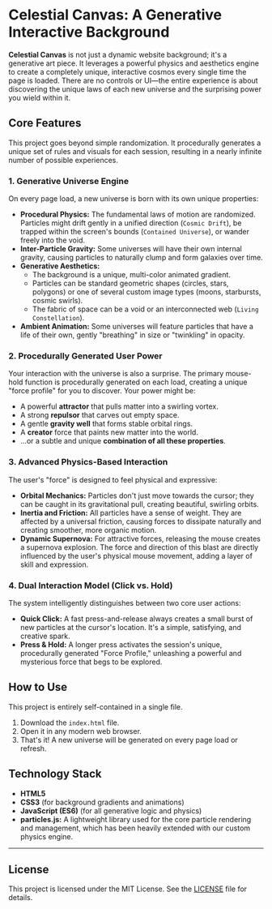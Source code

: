 # Celestial Canvas: A Generative Interactive Background

**Celestial Canvas** is not just a dynamic website background; it's a generative art piece. It leverages a powerful physics and aesthetics engine to create a completely unique, interactive cosmos every single time the page is loaded. There are no controls or UI—the entire experience is about discovering the unique laws of each new universe and the surprising power you wield within it.

## Core Features

This project goes beyond simple randomization. It procedurally generates a unique set of rules and visuals for each session, resulting in a nearly infinite number of possible experiences.

### 1. Generative Universe Engine
On every page load, a new universe is born with its own unique properties:

*   **Procedural Physics:** The fundamental laws of motion are randomized. Particles might drift gently in a unified direction (`Cosmic Drift`), be trapped within the screen's bounds (`Contained Universe`), or wander freely into the void.
*   **Inter-Particle Gravity:** Some universes will have their own internal gravity, causing particles to naturally clump and form galaxies over time.
*   **Generative Aesthetics:**
    *   The background is a unique, multi-color animated gradient.
    *   Particles can be standard geometric shapes (circles, stars, polygons) or one of several custom image types (moons, starbursts, cosmic swirls).
    *   The fabric of space can be a void or an interconnected web (`Living Constellation`).
*   **Ambient Animation:** Some universes will feature particles that have a life of their own, gently "breathing" in size or "twinkling" in opacity.

### 2. Procedurally Generated User Power
Your interaction with the universe is also a surprise. The primary mouse-hold function is procedurally generated on each load, creating a unique "force profile" for you to discover. Your power might be:

*   A powerful **attractor** that pulls matter into a swirling vortex.
*   A strong **repulsor** that carves out empty space.
*   A gentle **gravity well** that forms stable orbital rings.
*   A **creator** force that paints new matter into the world.
*   ...or a subtle and unique **combination of all these properties**.

### 3. Advanced Physics-Based Interaction
The user's "force" is designed to feel physical and expressive:

*   **Orbital Mechanics:** Particles don't just move towards the cursor; they can be caught in its gravitational pull, creating beautiful, swirling orbits.
*   **Inertia and Friction:** All particles have a sense of weight. They are affected by a universal friction, causing forces to dissipate naturally and creating smoother, more organic motion.
*   **Dynamic Supernova:** For attractive forces, releasing the mouse creates a supernova explosion. The force and direction of this blast are directly influenced by the user's physical mouse movement, adding a layer of skill and expression.

### 4. Dual Interaction Model (Click vs. Hold)
The system intelligently distinguishes between two core user actions:

*   **Quick Click:** A fast press-and-release always creates a small burst of new particles at the cursor's location. It's a simple, satisfying, and creative spark.
*   **Press & Hold:** A longer press activates the session's unique, procedurally generated "Force Profile," unleashing a powerful and mysterious force that begs to be explored.

## How to Use

This project is entirely self-contained in a single file.

1.  Download the `index.html` file.
2.  Open it in any modern web browser.
3.  That's it! A new universe will be generated on every page load or refresh.

## Technology Stack

*   **HTML5**
*   **CSS3** (for background gradients and animations)
*   **JavaScript (ES6)** (for all generative logic and physics)
*   **particles.js:** A lightweight library used for the core particle rendering and management, which has been heavily extended with our custom physics engine.

---

## License

This project is licensed under the MIT License. See the [LICENSE](LICENSE) file for details.
